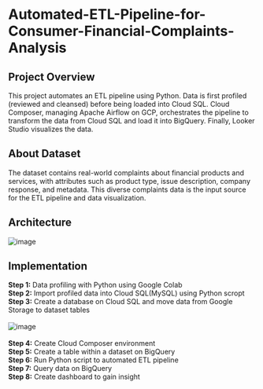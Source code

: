 # Automated-ETL-Pipeline-for-Consumer-Financial-Complaints-Analysis
## Project Overview
This project automates an ETL pipeline using Python. Data is first profiled (reviewed and cleansed) before being loaded into Cloud SQL. Cloud Composer, managing Apache Airflow on GCP, orchestrates the pipeline to transform the data from Cloud SQL and load it into BigQuery. Finally, Looker Studio visualizes the data.
## About Dataset
The dataset contains real-world complaints about financial products and services, with attributes such as product type, issue description, company response, and metadata. This diverse complaints data is the input source for the ETL pipeline and data visualization.
## Architecture
![image](https://github.com/getnkit/Automated-ETL-Pipeline-for-Consumer-Financial-Complaints-Analysis/blob/1aae4c7285eaed59480fda3a933bd6ad14cd1346/images/Data%20Architecture.png)
## Implementation
**Step 1:** Data profiling with Python using Google Colab\
**Step 2:** Import profiled data into Cloud SQL(MySQL) using Python scropt\
**Step 3:** Create a database on Cloud SQL and move data from Google Storage to dataset tables\
\
![image](https://github.com/getnkit/Automated-ETL-Pipeline-for-Consumer-Financial-Complaints-Analysis/blob/3b3164c16dffff0fc610b350650dd795cee9de06/images/Sample%20Table.png)\
\
**Step 4:** Create Cloud Composer environment\
**Step 5:** Create a table within a dataset on BigQuery\
**Step 6:** Run Python script to automated ETL pipeline\
**Step 7:** Query data on BigQuery\
**Step 8:** Create dashboard to gain insight


